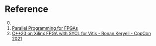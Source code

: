 # Reference

0. []()
0. [Parallel Programming for FPGAs](https://kastner.ucsd.edu/hlsbook/)
0. [C++20 on Xilinx FPGA with SYCL for Vitis - Ronan Keryell - CppCon 2021](https://www.youtube.com/watch?v=BJBDmQJdDpc)


